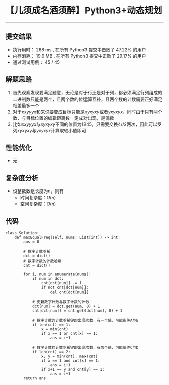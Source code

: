 # 【儿须成名酒须醉】Python3+动态规划
***
## 提交结果
- 执行用时： 268 ms , 在所有 Python3 提交中击败了 47.22% 的用户
- 内存消耗： 19.9 MB , 在所有 Python3 提交中击败了 29.17% 的用户
- 通过测试用例： 45 / 45
## 解题思路

1. 首先观察发现要满足题意，无论是对于行还是对于列，都必须满足行列组成的二进制数只能是两个，且两个数的位运算互补，且两个数的计数需要正好满足相差最多一个
2. 对于$xxyyyx$和来说要变成目标只能是$xyxyxy$或者$yxyxyx$，同时由于只有两个数，与目标位置的编辑距离数一定成对出现，是偶数
3. 比如$xxyyyx$与$xyxyxy$不同的位置为$1245$，只需要交换$4//2$两次，因此可以罗列$xyxyxy$与$yxyxyx$计算取较小值即可
## 性能优化

- 无

## 复杂度分析

- 设整数数组长度为$n$，则有
    - 时间复杂度：$O(n)$
    - 空间复杂度：$O(n)$
    
## 代码


```#python3
class Solution:
    def maxEqualFreq(self, nums: List[int]) -> int:
        ans = 0

        # 数字计数哈希
        dct = dict()
        # 数字计数的计数哈希
        cnt = dict()

        for i, num in enumerate(nums):
            if num in dct:
                cnt[dct[num]] -= 1
                if not cnt[dct[num]]:
                    del cnt[dct[num]]

            # 更新数字计数与数字计数的计数
            dct[num] = dct.get(num, 0) + 1
            cnt[dct[num]] = cnt.get(dct[num], 0) + 1

            # 数字计数的计数哈希键即出现次数，有一个值，可能条件A与B
            if len(cnt) == 1:
                x = min(cnt)
                if x == 1 or cnt[x] == 1:
                    ans = i+1
            
            # 数字计数的计数哈希键即出现次数，有两个值，可能条件C与D
            if len(cnt) == 2:
                x, y = min(cnt), max(cnt)
                if x == 1 and cnt[x] == 1:
                    ans = i+1
                if x+1 == y and cnt[y] == 1:
                    ans = i+1
        return ans
```